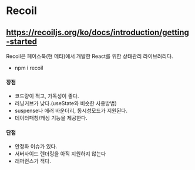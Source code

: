 # Recoil
## https://recoiljs.org/ko/docs/introduction/getting-started

Recoil은 페이스북(현 메타)에서 개발한 React를 위한 상태관리 라이브러리다.
- npm i recoil

#### 장점
- 코드량이 적고, 가독성이 좋다.
- 러닝커브가 낮다.(useState와 비슷한 사용방법)
- suspense나 에러 바운더리, 동시성모드가 지원된다.
- 데이터패칭/캐싱 기능을 제공한다.
#### 단점
- 안정화 이슈가 있다.
- 서버사이드 렌더링을 아직 지원하지 않는다
- 래퍼런스가 적다.